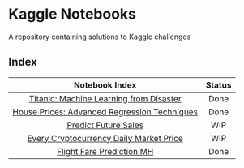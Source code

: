 # Kaggle Notebooks
A repository containing solutions to Kaggle challenges

## Index
| Notebook Index | Status |
| :-: | :-: |
| [Titanic: Machine Learning from Disaster](./titanic-ml-disaster) | Done |
| [House Prices: Advanced Regression Techniques](./house-prices-reg-techniques) | Done |
| [Predict Future Sales](./predict-future-sales) | WIP |
| [Every Cryptocurrency Daily Market Price](./crypto-daily-price) | WIP |
|[Flight Fare Prediction MH](./flight-fare-prediction)| Done |



<!--To create duplicate folder: cp -frp challenge-template/ nyc  -->
